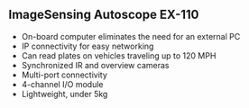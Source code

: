 ##  ImageSensing Autoscope EX-110

* On-board computer eliminates the need for an external PC
* IP connectivity for easy networking
* Can read plates on vehicles traveling up to 120 MPH
* Synchronized IR and overview cameras
* Multi-port connectivity
* 4-channel I/O module
* Lightweight, under 5kg